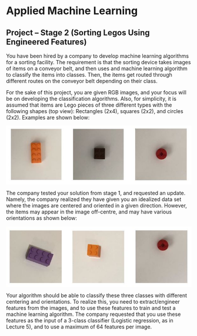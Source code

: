 # Applied Machine Learning 
## Project – Stage 2 (Sorting Legos Using Engineered Features)

You have been hired by a company to develop machine learning algorithms for a sorting facility. The requirement is that the sorting device takes images of items on a conveyor belt, and then uses and machine learning algorithm to classify the items into classes. Then, the items get routed through different routes on the conveyor belt depending on their class.

For the sake of this project, you are given RGB images, and your focus will be on developing the classification algorithms. Also, for simplicity, it is assumed that items are Lego pieces of three different types with the following shapes (top view): Rectangles (2x4), squares (2x2), and circles (2x2). Examples are shown below:

<img align="center" src="Lego.JPG">

The company tested your solution from stage 1, and requested an update. Namely, the company realized they have given you an idealized data set where the images are centered and oriented in a given direction. However, the items may appear in the image off-centre, and may have various orientations as shown below:

<img align="center" src="Lego2.JPG">

Your algorithm should be able to classify these three classes with different centering and orientations. To realize this, you need to extract/engineer features from the images, and to use these features to train and test a machine learning algorithm. The company requested that you use these features as the input of a 3-class classifier (Logistic regression, as in Lecture 5), and to use a maximum of 64 features per image.
